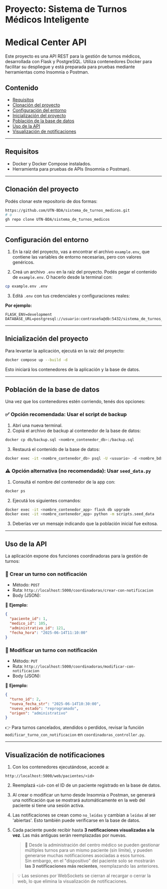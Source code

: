 
# Proyecto: Sistema de Turnos Médicos Inteligente
# Medical Center API

Este proyecto es una API REST para la gestión de turnos médicos, desarrollada con Flask y PostgreSQL. Utiliza contenedores Docker para facilitar su despliegue y está preparada para pruebas mediante herramientas como Insomnia o Postman.

## Contenido

- [Requisitos](#requisitos)
- [Clonación del proyecto](#clonación-del-proyecto)
- [Configuración del entorno](#configuración-del-entorno)
- [Inicialización del proyecto](#inicialización-del-proyecto)
- [Población de la base de datos](#población-de-la-base-de-datos)
- [Uso de la API](#uso-de-la-api)
- [Visualización de notificaciones](#visualización-de-notificaciones)

---

## Requisitos

- Docker y Docker Compose instalados.
- Herramienta para pruebas de APIs (Insomnia o Postman).

---

## Clonación del proyecto

Podés clonar este repositorio de dos formas:

```bash
https://github.com/UTN-BDA/sistema_de_turnos_medicos.git
# o
gh repo clone UTN-BDA/sistema_de_turnos_medicos
```

---

## Configuración del entorno

1. En la raíz del proyecto, vas a encontrar el archivo `example.env`, que contiene las variables de entorno necesarias, pero con valores genéricos.

2. Creá un archivo `.env` en la raíz del proyecto. Podés pegar el contenido de `example.env`. O hacerlo desde la terminal con:

```bash
cp example.env .env
```

3. Editá `.env` con tus credenciales y configuraciones reales:

  **Por ejemplo:**

```env
FLASK_ENV=development
DATABASE_URL=postgresql://usuario:contraseña@db:5432/sistema_de_turnos_dev
```

---

## Inicialización del proyecto

Para levantar la aplicación, ejecutá en la raíz del proyecto:

```bash
docker compose up --build -d
```

Esto iniciará los contenedores de la aplicación y la base de datos.

---

## Población de la base de datos

Una vez que los contenedores estén corriendo, tenés dos opciones:

### ✅ Opción recomendada: Usar el script de backup

1. Abrí una nueva terminal.
2. Copiá el archivo de backup al contenedor de la base de datos:

```bash
docker cp db/backup.sql <nombre_contenedor_db>:/backup.sql
```

3. Restaurá el contenido de la base de datos:

```bash
docker exec -it <nombre_contenedor_db> psql -U <usuario> -d <nombre_bd> -f /backup.sql
```

### ⚠️ Opción alternativa (no recomendada): Usar `seed_data.py`

1. Consultá el nombre del contenedor de la app con:

```bash
docker ps
```

2. Ejecutá los siguientes comandos:

```bash
docker exec -it <nombre_contenedor_app> flask db upgrade
docker exec -it <nombre_contenedor_app> python -m scripts.seed_data
```

3. Deberías ver un mensaje indicando que la población inicial fue exitosa.

---

## Uso de la API

La aplicación expone dos funciones coordinadoras para la gestión de turnos:

### 📌 Crear un turno con notificación

- Método: `POST`
- Ruta: `http://localhost:5000/coordinadoras/crear-con-notificacion`
- Body (JSON):

📍 **Ejemplo:**

```json
{
  "paciente_id": 1,
  "medico_id": 105,
  "administrativo_id": 121,
  "fecha_hora": "2025-06-14T11:10:00"
}
```

### 📌 Modificar un turno con notificación

- Método: `PUT`
- Ruta: `http://localhost:5000/coordinadoras/modificar-con-notificacion`
- Body (JSON):

📍 **Ejemplo:**

```json
{
  "turno_id": 2,
  "nueva_fecha_str": "2025-06-14T10:30:00",
  "nuevo_estado": "reprogramado",
  "origen": "administrativo"
}
```

👉 Para turnos cancelados, atendidos o perdidos, revisar la función `modificar_turno_con_notificacion` en `coordinadoras_controller.py`.

---

## Visualización de notificaciones

1. Con los contenedores ejecutándose, accedé a:

```
http://localhost:5000/web/pacientes/<id>
```

2. Reemplazá `<id>` con el ID de un paciente registrado en la base de datos.

3. Al crear o modificar un turno desde Insomnia o Postman, se generará una notificación que se mostrará automáticamente en la web del paciente si tiene una sesión activa.

4. Las notificaciones se crean como `no_leídas` y cambian a `leídas` al ser 'abiertas'. Esto también puede verificarse en la base de datos.

5. Cada paciente puede recibir hasta **3 notificaciones visualizadas a la vez**. Las más antiguas serán reemplazadas por nuevas.

   > 📌 Desde la administración del centro médico se pueden gestionar múltiples turnos para un mismo paciente (sin límite), y pueden generarse muchas notificaciones asociadas a esos turnos.  
   > Sin embargo, en el "dispositivo" del paciente solo se mostrarán **las 3 notificaciones más recientes**, reemplazando las anteriores.

> 💡 Las sesiones por WebSockets se cierran al recargar o cerrar la web, lo que elimina la visualización de notificaciones.
